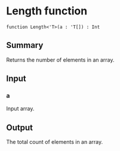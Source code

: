 # Length function

`function Length<'T>(a : 'T[]) : Int`

## Summary
Returns the number of elements in an array.

## Input
### a
Input array.

## Output
The total count of elements in an array.

